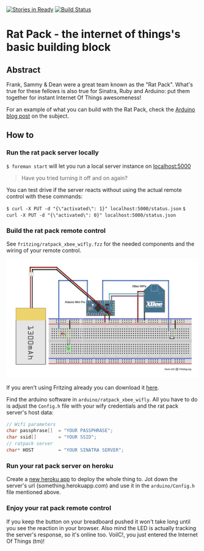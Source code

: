 [![Stories in Ready](https://badge.waffle.io/5v3n/ratpack.png)](http://waffle.io/5v3n/ratpack)  [![Build Status](https://travis-ci.org/5v3n/ratpack.png?branch=master)](https://travis-ci.org/5v3n/ratpack)

# Rat Pack - the internet of things's basic building block

## Abstract

Frank, Sammy & Dean were a great team known as the "Rat Pack". What's true for these fellows is also true for Sinatra, Ruby and Arduino: put them together for instant Internet Of Things awesomeness!

For an example of what you can build with the Rat Pack, check the [Arduino blog post](http://blog.arduino.cc/2013/09/23/the-yun-way/) on the subject.

## How to

### Run the rat pack server locally

`$ foreman start` will let you run a local server instance on [localhost:5000](http://localhost:5000)

>Have you tried turning it off and on again?

You can test drive if the server reacts without using the actual remote control with these commands:

`$ curl -X PUT -d "{\"activated\": 1}" localhost:5000/status.json`
`$ curl -X PUT -d "{\"activated\": 0}" localhost:5000/status.json`

### Build the rat pack remote control

See `fritzing/ratpack_xbee_wifly.fzz` for the needed components and the wiring of your remote control. 

![Rat Pack Fritzing Sketch](https://github.com/5v3n/ratpack/blob/master/fritzing/ratpack_xbee_wifly.jpg?raw=true)

If you aren't using Fritzing already you can download it [here](http://fritzing.org/download/).

Find the arduino software in `arduino/ratpack_xbee_wifly`. All you have to do is adjust the `Config.h` file with your wify credentials and the rat pack server's host data:

```c
// Wifi parameters
char passphrase[]  = "YOUR PASSPHRASE";
char ssid[]        = "YOUR SSID";
// ratpack server
char* HOST         = "YOUR SINATRA SERVER";
```

### Run your rat pack server on heroku

Create a [new heroku app](https://devcenter.heroku.com/articles/quickstart) to deploy the whole thing to. Jot down the server's url (something.herokuapp.com) and use it in the `arduino/Config.h` file mentioned above.

### Enjoy your rat pack remote control

If you keep the button on your breadboard pushed it won't take long until you see the reaction in your browser. Also mind the LED is actually tracking the server's response, so it's online too. VoilC!, you just entered the Internet Of Things (tm)!
